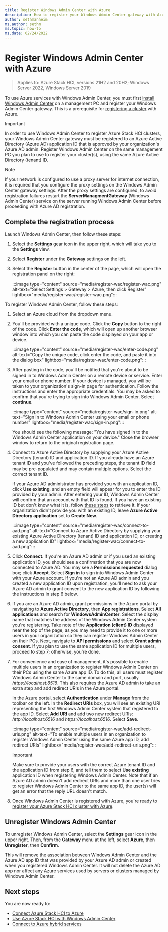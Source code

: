 ```yaml
---
title: Register Windows Admin Center with Azure
description: How to register your Windows Admin Center gateway with Azure.
author: sethmanheim
ms.author: sethm
ms.topic: how-to
ms.date: 02/24/2022
---
```


# Register Windows Admin Center with Azure

> Applies to: Azure Stack HCI, versions 21H2 and 20H2; Windows Server 2022, Windows Server 2019

To use Azure services with Windows Admin Center, you must first [install Windows Admin Center](/windows-server/manage/windows-admin-center/deploy/install) on a management PC and register your Windows Admin Center gateway. This is a prerequisite for [registering a cluster](../deploy/register-with-azure.md) with Azure.

   > [!IMPORTANT]
   > In order to use Windows Admin Center to register Azure Stack HCI clusters, your Windows Admin Center gateway must be registered to an Azure Active Directory (Azure AD) application ID that is approved by your organization's Azure AD admin. Register Windows Admin Center on the same management PC you plan to use to register your cluster(s), using the same Azure Active Directory (tenant) ID.

   > [!NOTE]
   > If your network is configured to use a proxy server for internet connection, it is required that you configure the proxy settings on the Windows Admin Center gateway settings. After the proxy settings are configured, to avoid registration failures restart the **ServerManagmentGateway** (Windows Admin Center) service on the server running Windows Admin Center before proceeding with Azure AD registration.

## Complete the registration process

Launch Windows Admin Center, then follow these steps:

1. Select the **Settings** gear icon in the upper right, which will take you to the **Settings** view. 
2. Select **Register** under the **Gateway** settings on the left. 
3. Select the **Register** button in the center of the page, which will open the registration panel on the right:

   :::image type="content" source="media/register-wac/register-wac.png" alt-text="Select Settings > Gateway > Azure, then click Register" lightbox="media/register-wac/register-wac.png":::

To register Windows Admin Center, follow these steps:

1. Select an Azure cloud from the dropdown menu.

2. You'll be provided with a unique code. Click the **Copy** button to the right of the code. Click **Enter the code**, which will open up another browser window into which you can paste the code displayed on your app or device.

   :::image type="content" source="media/register-wac/enter-code.png" alt-text="Copy the unique code, click enter the code, and paste it into the dialog box" lightbox="media/register-wac/enter-code.png":::

3. After pasting in the code, you'll be notified that you're about to be signed in to Windows Admin Center on a remote device or service. Enter your email or phone number. If your device is managed, you will be taken to your organization's sign-in page for authentication. Follow the instructions and enter the appropriate credentials. You may be asked to confirm that you're trying to sign into Windows Admin Center. Select **continue**.

   :::image type="content" source="media/register-wac/sign-in.png" alt-text="Sign in to Windows Admin Center using your email or phone number" lightbox="media/register-wac/sign-in.png":::

   You should see the following message: "You have signed in to the Windows Admin Center application on your device." Close the browser window to return to the original registration page.

4. Connect to Azure Active Directory by supplying your Azure Active Directory (tenant) ID and application ID. If you already have an Azure tenant ID and you've followed the preceding steps, the tenant ID field may be pre-populated and may contain multiple options. Select the correct tenant ID. 

   If your Azure AD administrator has provided you with an application ID, click **Use existing**, and an empty field will appear for you to enter the ID provided by your admin. After entering your ID, Windows Admin Center will confirm that an account with that ID is found. If you have an existing ID but don't know what it is, follow [these steps](/azure/active-directory/develop/howto-create-service-principal-portal#get-values-for-signing-in) to retrieve it. If your organization didn't provide you with an existing ID, leave **Azure Active Directory application** set to **Create New**.

   :::image type="content" source="media/register-wac/connect-to-aad.png" alt-text="Connect to Azure Active Directory by supplying your existing Azure Active Directory (tenant) ID and application ID, or creating a new application ID" lightbox="media/register-wac/connect-to-aad.png":::

5. Click **Connect**. If you're an Azure AD admin or if you used an existing application ID, you should see a confirmation that you are now connected to Azure AD. You may see a **Permissions requested** dialog box; click **Accept**. Select **Sign in** to sign into Windows Admin Center with your Azure account. If you're not an Azure AD admin and you created a new application ID upon registration, you'll need to ask your Azure AD admin to grant consent to the new application ID by following the instructions in step 6 below.

6. If you are an Azure AD admin, grant permissions in the Azure portal by navigating to **Azure Active Directory**, then **App registrations**. Select **All applications** and search for **WindowsAdminCenter**. Select the display name that matches the address of the Windows Admin Center system you're registering. Take note of the **Application (client) ID** displayed near the top of the page, as you may need to provide it to one or more users in your organization so they can register Windows Admin Center on their PCs. Next, navigate to **API permissions** and select **Grant admin consent**. If you plan to use the same application ID for multiple users, proceed to step 7; otherwise, you're done.

7. For convenience and ease of management, it's possible to enable multiple users in an organization to register Windows Admin Center on their PCs using the same Azure app ID. To do this, all users must register Windows Admin Center to the same domain and port, usually *https://localhost:6516*. This also requires the Azure AD admin to take an extra step and add redirect URIs in the Azure portal.

   In the Azure portal, select **Authentication** under **Manage** from the toolbar on the left. In the **Redirect URIs** box, you will see an existing URI representing the first Windows Admin Center system that registered to the app ID. Select **Add URI** and add two new redirect URIs: *http://localhost:6516* and *https://localhost:6516*. Select **Save.**

   :::image type="content" source="media/register-wac/add-redirect-uris.png" alt-text="To enable multiple users in an organization to register Windows Admin Center using the same Azure app ID, add redirect URIs" lightbox="media/register-wac/add-redirect-uris.png":::

   > [!IMPORTANT]
   > Make sure to provide your users with the correct Azure tenant ID and the application ID from step 6, and tell them to select **Use existing** application ID when registering Windows Admin Center. Note that if an Azure AD admin doesn't add redirect URIs and more than one user tries to register Windows Admin Center to the same app ID, the user(s) will get an error that the reply URL doesn't match.

8. Once Windows Admin Center is registered with Azure, you're ready to [register your Azure Stack HCI cluster with Azure](../deploy/register-with-azure.md).

## Unregister Windows Admin Center

To unregister Windows Admin Center, select the **Settings** gear icon in the upper right. Then, from the **Gateway** menu at the left, select **Azure**, then **Unregister**, then **Confirm**. 

This will remove the association between Windows Admin Center and the Azure AD app ID that was provided by your Azure AD admin or created when you registered Windows Admin Center. It will not delete the Azure AD app nor affect any Azure services used by servers or clusters managed by Windows Admin Center.

## Next steps

You are now ready to:

- [Connect Azure Stack HCI to Azure](../deploy/register-with-azure.md)
- [Use Azure Stack HCI with Windows Admin Center](../get-started.md)
- [Connect to Azure hybrid services](/windows-server/manage/windows-admin-center/azure/)
